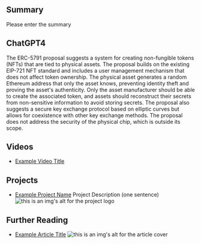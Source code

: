 ## Summary

Please enter the summary

## ChatGPT4

The ERC-5791 proposal suggests a system for creating non-fungible tokens (NFTs) that are tied to physical assets. The proposal builds on the existing EIP-721 NFT standard and includes a user management mechanism that does not affect token ownership. The physical asset generates a random Ethereum address that only the asset knows, preventing identity theft and proving the asset's authenticity. Only the asset manufacturer should be able to create the associated token, and assets should reconstruct their secrets from non-sensitive information to avoid storing secrets. The proposal also suggests a secure key exchange protocol based on elliptic curves but allows for coexistence with other key exchange methods. The proposal does not address the security of the physical chip, which is outside its scope.

## Videos

- [Example Video Title](https://www.youtube.com/watch?v=TDGq4aeevgY)

## Projects

- [Example Project Name](https://xxxx.xxx/xxxxx) Project Description (one sentence) ![this is an img's alt for the project logo](https://xxxx.xxx/project-logo.xxx)

## Further Reading

- [Example Article Title](https://xxxx.xxx/xxxxx) ![this is an img's alt for the article cover](https://xxxx.xxx/article-cover.xxx)
